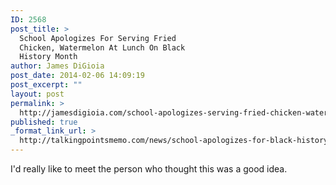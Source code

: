 ```yaml
---
ID: 2568
post_title: >
  School Apologizes For Serving Fried
  Chicken, Watermelon At Lunch On Black
  History Month
author: James DiGioia
post_date: 2014-02-06 14:09:19
post_excerpt: ""
layout: post
permalink: >
  http://jamesdigioia.com/school-apologizes-serving-fried-chicken-watermelon-lunch-black-history-month/
published: true
_format_link_url: >
  http://talkingpointsmemo.com/news/school-apologizes-for-black-history-menu
---
```

I'd really like to meet the person who thought this was a good idea.